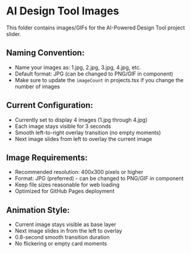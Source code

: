 # AI Design Tool Images

This folder contains images/GIFs for the AI-Powered Design Tool project slider.

## Naming Convention:
- Name your images as: 1.jpg, 2.jpg, 3.jpg, 4.jpg, etc.
- Default format: JPG (can be changed to PNG/GIF in component)
- Make sure to update the `imageCount` in projects.tsx if you change the number of images

## Current Configuration:
- Currently set to display 4 images (1.jpg through 4.jpg)
- Each image stays visible for 3 seconds
- Smooth left-to-right overlay transition (no empty moments)
- Next image slides from left to overlay the current image

## Image Requirements:
- Recommended resolution: 400x300 pixels or higher
- Format: JPG (preferred) - can be changed to PNG/GIF in component
- Keep file sizes reasonable for web loading
- Optimized for GitHub Pages deployment

## Animation Style:
- Current image stays visible as base layer
- Next image slides in from the left to overlay
- 0.8-second smooth transition duration
- No flickering or empty card moments

